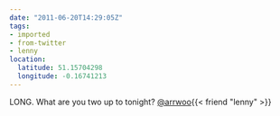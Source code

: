 ```yaml
---
date: "2011-06-20T14:29:05Z"
tags:
- imported
- from-twitter
- lenny
location:
  latitude: 51.15704298
  longitude: -0.16741213
---
```

LONG. What are you two up to tonight? [@arrwoo](https://twitter.com/arrwoo){{< friend "lenny" >}}
